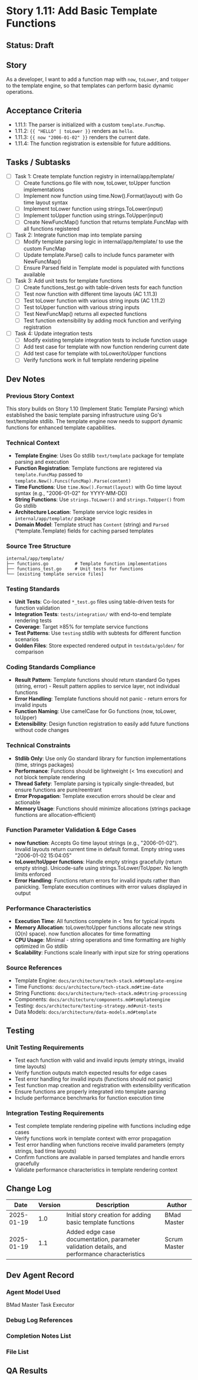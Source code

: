# Story 1.11: Add Basic Template Functions

## Status: Draft

## Story

As a developer, I want to add a function map with `now`, `toLower`, and `toUpper` to the template engine, so that templates can perform basic dynamic operations.

## Acceptance Criteria

- 1.11.1: The parser is initialized with a custom `template.FuncMap`.
- 1.11.2: `{{ "HELLO" | toLower }}` renders as `hello`.
- 1.11.3: `{{ now "2006-01-02" }}` renders the current date.
- 1.11.4: The function registration is extensible for future additions.

## Tasks / Subtasks

- [ ] Task 1: Create template function registry in internal/app/template/
  - [ ] Create functions.go file with now, toLower, toUpper function implementations
  - [ ] Implement now function using time.Now().Format(layout) with Go time layout syntax
  - [ ] Implement toLower function using strings.ToLower(input)
  - [ ] Implement toUpper function using strings.ToUpper(input)
  - [ ] Create NewFuncMap() function that returns template.FuncMap with all functions registered

- [ ] Task 2: Integrate function map into template parsing
  - [ ] Modify template parsing logic in internal/app/template/ to use the custom FuncMap
  - [ ] Update template.Parse() calls to include funcs parameter with NewFuncMap()
  - [ ] Ensure Parsed field in Template model is populated with functions available

- [ ] Task 3: Add unit tests for template functions
  - [ ] Create functions_test.go with table-driven tests for each function
  - [ ] Test now function with different time layouts (AC 1.11.3)
  - [ ] Test toLower function with various string inputs (AC 1.11.2)
  - [ ] Test toUpper function with various string inputs
  - [ ] Test NewFuncMap() returns all expected functions
  - [ ] Test function extensibility by adding mock function and verifying registration

- [ ] Task 4: Update integration tests
  - [ ] Modify existing template integration tests to include function usage
  - [ ] Add test case for template with now function rendering current date
  - [ ] Add test case for template with toLower/toUpper functions
  - [ ] Verify functions work in full template rendering pipeline

## Dev Notes

### Previous Story Context
This story builds on Story 1.10 (Implement Static Template Parsing) which established the basic template parsing infrastructure using Go's text/template stdlib. The template engine now needs to support dynamic functions for enhanced template capabilities.

### Technical Context
- **Template Engine**: Uses Go stdlib `text/template` package for template parsing and execution
- **Function Registration**: Template functions are registered via `template.FuncMap` passed to `template.New().Funcs(funcMap).Parse(content)`
- **Time Functions**: Use `time.Now().Format(layout)` with Go time layout syntax (e.g., "2006-01-02" for YYYY-MM-DD)
- **String Functions**: Use `strings.ToLower()` and `strings.ToUpper()` from Go stdlib
- **Architecture Location**: Template service logic resides in `internal/app/template/` package
- **Domain Model**: Template struct has `Content` (string) and `Parsed` (*template.Template) fields for caching parsed templates

### Source Tree Structure
```
internal/app/template/
├── functions.go          # Template function implementations
├── functions_test.go     # Unit tests for functions
└── [existing template service files]
```

### Testing Standards
- **Unit Tests**: Co-located `*_test.go` files using table-driven tests for function validation
- **Integration Tests**: `tests/integration/` with end-to-end template rendering tests
- **Coverage**: Target ≥85% for template service functions
- **Test Patterns**: Use `testing` stdlib with subtests for different function scenarios
- **Golden Files**: Store expected rendered output in `testdata/golden/` for comparison

### Coding Standards Compliance
- **Result Pattern**: Template functions should return standard Go types (string, error) - Result pattern applies to service layer, not individual functions
- **Error Handling**: Template functions should not panic - return errors for invalid inputs
- **Function Naming**: Use camelCase for Go functions (now, toLower, toUpper)
- **Extensibility**: Design function registration to easily add future functions without code changes

### Technical Constraints
- **Stdlib Only**: Use only Go standard library for function implementations (time, strings packages)
- **Performance**: Functions should be lightweight (< 1ms execution) and not block template rendering
- **Thread Safety**: Template parsing is typically single-threaded, but ensure functions are pure/reentrant
- **Error Propagation**: Template execution errors should be clear and actionable
- **Memory Usage**: Functions should minimize allocations (strings package functions are allocation-efficient)

### Function Parameter Validation & Edge Cases
- **now function**: Accepts Go time layout strings (e.g., "2006-01-02"). Invalid layouts return current time in default format. Empty string uses "2006-01-02 15:04:05"
- **toLower/toUpper functions**: Handle empty strings gracefully (return empty string). Unicode-safe using strings.ToLower/ToUpper. No length limits enforced
- **Error Handling**: Functions return errors for invalid inputs rather than panicking. Template execution continues with error values displayed in output

### Performance Characteristics
- **Execution Time**: All functions complete in < 1ms for typical inputs
- **Memory Allocation**: toLower/toUpper functions allocate new strings (O(n) space). now function allocates for time formatting
- **CPU Usage**: Minimal - string operations and time formatting are highly optimized in Go stdlib
- **Scalability**: Functions scale linearly with input size for string operations

### Source References

- Template Engine: `docs/architecture/tech-stack.md#template-engine`
- Time Functions: `docs/architecture/tech-stack.md#time-date`
- String Functions: `docs/architecture/tech-stack.md#string-processing`
- Components: `docs/architecture/components.md#templateengine`
- Testing: `docs/architecture/testing-strategy.md#unit-tests`
- Data Models: `docs/architecture/data-models.md#template`

## Testing

### Unit Testing Requirements
- Test each function with valid and invalid inputs (empty strings, invalid time layouts)
- Verify function outputs match expected results for edge cases
- Test error handling for invalid inputs (functions should not panic)
- Test function map creation and registration with extensibility verification
- Ensure functions are properly integrated into template parsing
- Include performance benchmarks for function execution time

### Integration Testing Requirements
- Test complete template rendering pipeline with functions including edge cases
- Verify functions work in template context with error propagation
- Test error handling when functions receive invalid parameters (empty strings, bad time layouts)
- Confirm functions are available in parsed templates and handle errors gracefully
- Validate performance characteristics in template rendering context

## Change Log

| Date | Version | Description | Author |
|------|---------|-------------|--------|
| 2025-01-19 | 1.0 | Initial story creation for adding basic template functions | BMad Master |
| 2025-01-19 | 1.1 | Added edge case documentation, parameter validation details, and performance characteristics | Scrum Master |

## Dev Agent Record

### Agent Model Used

BMad Master Task Executor

### Debug Log References

### Completion Notes List

### File List

## QA Results